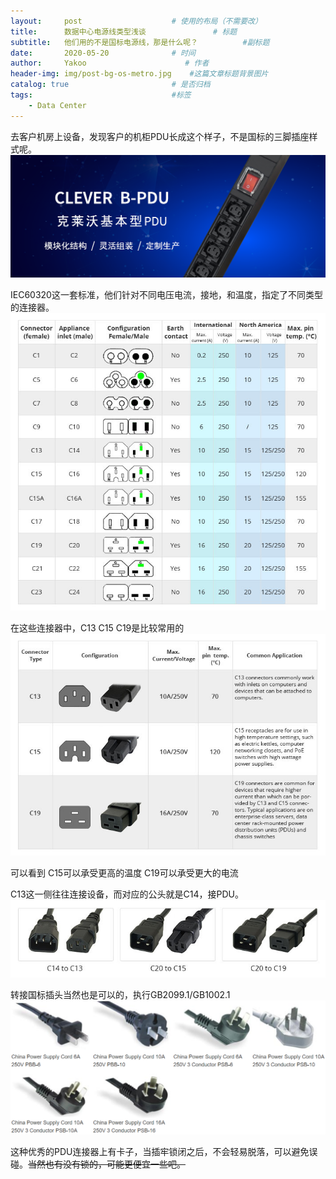 ```yaml
---
layout:     post                    # 使用的布局（不需要改）
title:      数据中心电源线类型浅谈               # 标题 
subtitle:   他们用的不是国标电源线，那是什么呢？          #副标题
date:       2020-05-20              # 时间
author:     Yakoo                      # 作者
header-img: img/post-bg-os-metro.jpg    #这篇文章标题背景图片
catalog: true                       # 是否归档
tags:                               #标签
    - Data Center
---
```


去客户机房上设备，发现客户的机柜PDU长成这个样子，不是国标的三脚插座样式呢。
![深圳克莱沃](img/cleverpdu.png)

IEC60320这一套标准，他们针对不同电压电流，接地，和温度，指定了不同类型的连接器。
![连接器](img/IEC-60320-connector-standard.jpg)

在这些连接器中，C13 C15 C19是比较常用的
![常用连接器](img/IEC-C13-C15-C19-connector.jpg)

可以看到 C15可以承受更高的温度  C19可以承受更大的电流

C13这一侧往往连接设备，而对应的公头就是C14，接PDU。
![转接公头](img/Common-C13-C15-C19-power-cords.jpg)

转接国标插头当然也是可以的，执行GB2099.1/GB1002.1
![国标插头](img/6-2.png)

这种优秀的PDU连接器上有卡子，当插牢锁闭之后，不会轻易脱落，可以避免误碰。~~当然也有没有锁的，可能更便宜一些吧。~~